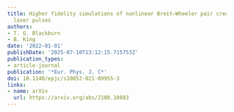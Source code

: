 ```yaml
---
title: Higher fidelity simulations of nonlinear Breit–Wheeler pair creation in intense
  laser pulses
authors:
- T. G. Blackburn
- B. King
date: '2022-01-01'
publishDate: '2025-07-10T13:12:15.715753Z'
publication_types:
- article-journal
publication: '*Eur. Phys. J. C*'
doi: 10.1140/epjc/s10052-021-09955-3
links:
- name: arXiv
  url: https://arxiv.org/abs/2108.10883
---
```

